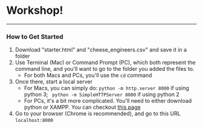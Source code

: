 # Workshop!
---

### How to Get Started

1. Download "starter.html" and "cheese_engineers.csv" and save it in a folder
2. Use Terminal (Mac) or Command Prompt (PC), which both represent the command line, and you'll want to go to the folder you added the files to.
	* For both Macs and PCs, you'll use the ```cd``` command 
3. Once there, start a local server 
	* For Macs, you can simply do: ``` python -m http.server 8000 ``` if using python 3; ``` python -m SimpleHTTPServer 8000``` if using python 2
	* For PCs, it's a bit more complicated. You'll need to either download python or XAMPP. You can checkout [this page](https://www.apachefriends.org/index.html)
4. Go to your browser (Chrome is recommended), and go to this URL ```localhost:8000```
